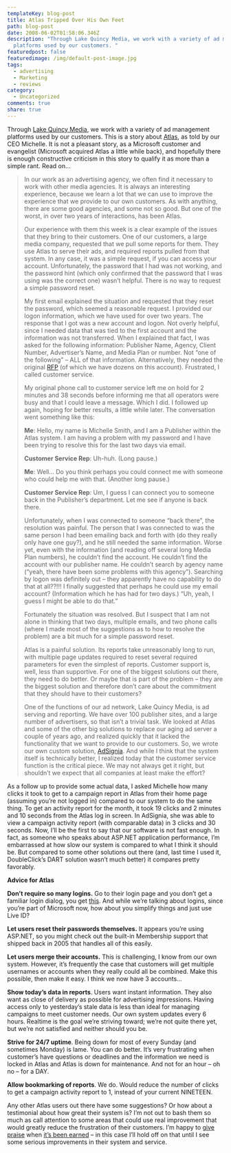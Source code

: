 ```yaml
---
templateKey: blog-post
title: Atlas Tripped Over His Own Feet
path: blog-post
date: 2008-06-02T01:58:06.346Z
description: "Through Lake Quincy Media, we work with a variety of ad management
  platforms used by our customers. "
featuredpost: false
featuredimage: /img/default-post-image.jpg
tags:
  - advertising
  - Marketing
  - reviews
category:
  - Uncategorized
comments: true
share: true
---
```

<!--StartFragment-->

Through [Lake Quincy Media](http://lakequincy.com/), we work with a variety of ad management platforms used by our customers. This is a story about [Atlas](http://www.atlassolutions.com/index.aspx), as told by our CEO Michelle. It is not a pleasant story, as a Microsoft customer and evangelist (Microsoft acquired Atlas a little while back), and hopefully there is enough constructive criticism in this story to qualify it as more than a simple rant. Read on…

> In our work as an advertising agency, we often find it necessary to work with other media agencies. It is always an interesting experience, because we learn a lot that we can use to improve the experience that we provide to our own customers. As with anything, there are some good agencies, and some not so good. But one of the worst, in over two years of interactions, has been Atlas.
>
> Our experience with them this week is a clear example of the issues that they bring to their customers. One of our customers, a large media company, requested that we pull some reports for them. They use Atlas to serve their ads, and required reports pulled from that system. In any case, it was a simple request, if you can access your account. Unfortunately, the password that I had was not working, and the password hint (which only confirmed that the password that I was using was the correct one) wasn’t helpful. There is no way to request a simple password reset.
>
> My first email explained the situation and requested that they reset the password, which seemed a reasonable request. I provided our logon information, which we have used for over two years. The response that I got was a new account and logon. Not overly helpful, since I needed data that was tied to the first account and the information was not transferred. When I explained that fact, I was asked for the following information: Publisher Name, Agency, Client Number, Advertiser’s Name, and Media Plan or number. Not “one of the following” – ALL of that information. Alternatively, they needed the original [RFP](http://en.wikipedia.org/wiki/Request_for_Proposal) (of which we have dozens on this account). Frustrated, I called customer service.
>
> My original phone call to customer service left me on hold for 2 minutes and 38 seconds before informing me that all operators were busy and that I could leave a message. Which I did. I followed up again, hoping for better results, a little while later. The conversation went something like this:
>
> **Me**: Hello, my name is Michelle Smith, and I am a Publisher within the Atlas system. I am having a problem with my password and I have been trying to resolve this for the last two days via email.
>
> **Customer Service Rep**: Uh-huh. (Long pause.)
>
> **Me**: Well… Do you think perhaps you could connect me with someone who could help me with that. (Another long pause.)
>
> **Customer Service Rep**: Um, I guess I can connect you to someone back in the Publisher’s department. Let me see if anyone is back there.
>
> Unfortunately, when I was connected to someone “back there”, the resolution was painful. The person that I was connected to was the same person I had been emailing back and forth with (do they really only have one guy?), and he still needed the same information. Worse yet, even with the information (and reading off several long Media Plan numbers), he couldn’t find the account. He couldn’t find the account with our publisher name. He couldn’t search by agency name (“yeah, there have been some problems with this agency”). Searching by logon was definitely out – they apparently have no capability to do that at all??!!! I finally suggested that perhaps he could use my email account? (Information which he has had for two days.) “Uh, yeah, I guess I might be able to do that.”
>
> Fortunately the situation was resolved. But I suspect that I am not alone in thinking that two days, multiple emails, and two phone calls (where I made most of the suggestions as to how to resolve the problem) are a bit much for a simple password reset.
>
> Atlas is a painful solution. Its reports take unreasonably long to run, with multiple page updates required to reset several required parameters for even the simplest of reports. Customer support is, well, less than supportive. For one of the biggest solutions out there, they need to do better. Or maybe that is part of the problem – they are the biggest solution and therefore don’t care about the commitment that they should have to their customers?
>
> One of the functions of our ad network, Lake Quincy Media, is ad serving and reporting. We have over 100 publisher sites, and a large number of advertisers, so that isn’t a trivial task. We looked at Atlas and some of the other big solutions to replace our aging ad server a couple of years ago, and realized quickly that it lacked the functionality that we want to provide to our customers. So, we wrote our own custom solution, [AdSignia](http://lakequincy.com/AdSignia). And while I think that the system itself is technically better, I realized today that the customer service function is the critical piece. We may not always get it right, but shouldn’t we expect that all companies at least make the effort?

As a follow up to provide some actual data, I asked Michelle how many clicks it took to get to a campaign report in Atlas from their home page (assuming you’re not logged in) compared to our system to do the same thing. To get an activity report for the month, it took 19 clicks and 2 minutes and 10 seconds from the Atlas log in screen. In AdSignia, she was able to view a campaign activity report (with comparable data) in 3 clicks and 30 seconds. Now, I’ll be the first to say that our software is not fast enough. In fact, as someone who speaks about ASP.NET application performance, I’m embarrassed at how slow our system is compared to what I think it should be. But compared to some other solutions out there (and, last time I used it, DoubleClick’s DART solution wasn’t much better) it compares pretty favorably.

**Advice for Atlas**

**Don’t require so many logins.** Go to their login page and you don’t get a familiar login dialog, you get [this](http://www.atlassolutions.com/clientlogin.aspx). And while we’re talking about logins, since you’re part of Microsoft now, how about you simplify things and just use Live ID?

**Let users reset their passwords themselves.** It appears you’re using ASP.NET, so you might check out the built-in Membership support that shipped back in 2005 that handles all of this easily.

**Let users merge their accounts.** This is challenging, I know from our own system. However, it’s frequently the case that customers will get multiple usernames or accounts when they really could all be combined. Make this possible, then make it easy. I think we now have 3 accounts…

**Show today’s data in reports**. Users want instant information. They also want as close of delivery as possible for advertising impressions. Having access only to yesterday’s stale data is less than ideal for managing campaigns to meet customer needs. Our own system updates every 6 hours. Realtime is the goal we’re striving toward; we’re not quite there yet, but we’re not satisfied and neither should you be.

**Strive for 24/7 uptime**. Being down for most of every Sunday (and sometimes Monday) is lame. You can do better. It’s very frustrating when customer’s have questions or deadlines and the information we need is locked in Atlas and Atlas is down for maintenance. And not for an hour – oh no – for a DAY.

**Allow bookmarking of reports**. We do. Would reduce the number of clicks to get a campaign activity report to 1, instead of your current NINETEEN.

Any other Atlas users out there have some suggestions? Or how about a testimonial about how great their system is? I’m not out to bash them so much as call attention to some areas that could use real improvement that would greatly reduce the frustration of their customers. I’m happy to [give praise](http://aspadvice.com/blogs/ssmith/archive/2008/06/01/Customer-Service-Is-Key.aspx) when [it’s been earned](http://aspadvice.com/blogs/ssmith/archive/2008/03/21/Gotta-Love-Orcsweb.aspx) – in this case I’ll hold off on that until I see some serious improvements in their system and service.

<!--EndFragment-->